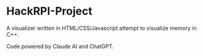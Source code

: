 # HackRPI-Project

A visualizer written in HTML/CSS/Javascript attempt to visualize memory in C++.
<p>Code powered by Claude AI and ChatGPT.<br /> 


